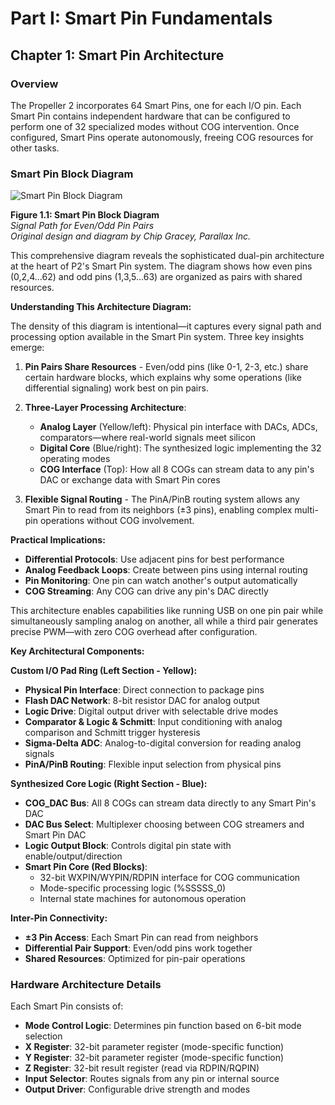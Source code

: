 # Part I: Smart Pin Fundamentals

## Chapter 1: Smart Pin Architecture

### Overview

The Propeller 2 incorporates 64 Smart Pins, one for each I/O pin. Each Smart Pin contains independent hardware that can be configured to perform one of 32 specialized modes without COG intervention. Once configured, Smart Pins operate autonomously, freeing COG resources for other tasks.

### Smart Pin Block Diagram

![Smart Pin Block Diagram](assets/smart-pins-master-trimmed.png)

**Figure 1.1: Smart Pin Block Diagram**  
*Signal Path for Even/Odd Pin Pairs*  
*Original design and diagram by Chip Gracey, Parallax Inc.*

This comprehensive diagram reveals the sophisticated dual-pin architecture at the heart of P2's Smart Pin system. The diagram shows how even pins (0,2,4...62) and odd pins (1,3,5...63) are organized as pairs with shared resources.

**Understanding This Architecture Diagram:**

The density of this diagram is intentional—it captures every signal path and processing option available in the Smart Pin system. Three key insights emerge:

1. **Pin Pairs Share Resources** - Even/odd pins (like 0-1, 2-3, etc.) share certain hardware blocks, which explains why some operations (like differential signaling) work best on pin pairs.

2. **Three-Layer Processing Architecture**:
   - **Analog Layer** (Yellow/left): Physical pin interface with DACs, ADCs, comparators—where real-world signals meet silicon
   - **Digital Core** (Blue/right): The synthesized logic implementing the 32 operating modes
   - **COG Interface** (Top): How all 8 COGs can stream data to any pin's DAC or exchange data with Smart Pin cores

3. **Flexible Signal Routing** - The PinA/PinB routing system allows any Smart Pin to read from its neighbors (±3 pins), enabling complex multi-pin operations without COG involvement.

**Practical Implications:**

- **Differential Protocols**: Use adjacent pins for best performance
- **Analog Feedback Loops**: Create between pins using internal routing
- **Pin Monitoring**: One pin can watch another's output automatically
- **COG Streaming**: Any COG can drive any pin's DAC directly

This architecture enables capabilities like running USB on one pin pair while simultaneously sampling analog on another, all while a third pair generates precise PWM—with zero COG overhead after configuration.

**Key Architectural Components:**

**Custom I/O Pad Ring (Left Section - Yellow):**
- **Physical Pin Interface**: Direct connection to package pins
- **Flash DAC Network**: 8-bit resistor DAC for analog output
- **Logic Drive**: Digital output driver with selectable drive modes
- **Comparator & Logic & Schmitt**: Input conditioning with analog comparison and Schmitt trigger hysteresis
- **Sigma-Delta ADC**: Analog-to-digital conversion for reading analog signals
- **PinA/PinB Routing**: Flexible input selection from physical pins

**Synthesized Core Logic (Right Section - Blue):**
- **COG_DAC Bus**: All 8 COGs can stream data directly to any Smart Pin's DAC
- **DAC Bus Select**: Multiplexer choosing between COG streamers and Smart Pin DAC
- **Logic Output Block**: Controls digital pin state with enable/output/direction
- **Smart Pin Core (Red Blocks)**: 
  - 32-bit WXPIN/WYPIN/RDPIN interface for COG communication
  - Mode-specific processing logic (%SSSSS_0)
  - Internal state machines for autonomous operation

**Inter-Pin Connectivity:**
- **±3 Pin Access**: Each Smart Pin can read from neighbors
- **Differential Pair Support**: Even/odd pins work together
- **Shared Resources**: Optimized for pin-pair operations

### Hardware Architecture Details

Each Smart Pin consists of:
- **Mode Control Logic**: Determines pin function based on 6-bit mode selection
- **X Register**: 32-bit parameter register (mode-specific function)
- **Y Register**: 32-bit parameter register (mode-specific function)  
- **Z Register**: 32-bit result register (read via RDPIN/RQPIN)
- **Input Selector**: Routes signals from any pin or internal source
- **Output Driver**: Configurable drive strength and modes